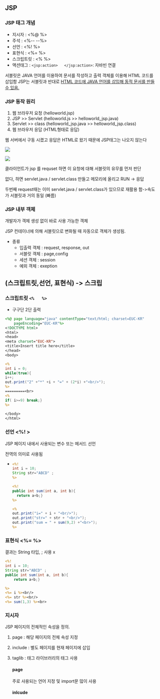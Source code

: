 ## JSP

### JSP 태그 개념

- 지시자 : <%@   %>
- 주석 : <%--  --%>
- 선언 : <%!    %>
- 표현식 : <%=   %>
- 스크립트릿 : <%      %>
- 액션태그 : `<jsp:action>   </jsp:action>`: 자바빈 연결

서블릿은 JAVA 언어를 이용하여 문서를 작성하고 출력 객체를 이용해 HTML 코드를 삽입함
JSP는 서블릿과 반대로 <u>HTML 코드에 JAVA 언어를 삽입해 동적 문서를 만들 수 있음.</u>

### JSP 동작 원리

1.  웹 브라우저 요청 (helloworld.jsp)
2. JSP >> Servlet (helloworld.js >> helloworld_jsp.java)
3. Servlet >> class (helloworld_jsp.java >> helloworld_jsp.class)
4. 웹 브라우저 응답 (HTML형태로 응답)

웹 서버에서 구동 시켰고 응답은 HTML로 왔기 때문에 JSP태그는 나오지 않는다

![](C:\Users\HK\Pictures\jsp변환.PNG)

![](C:\Users\HK\Pictures\jsp2.PNG)

클라이언트가 jsp 를 requset 하면 이 요청에 대해 서블릿의 유무를 먼저 판단

없다, 하면 servlet.java / servlet.class 만들고 메모리에 올리고 RUN -> 응답

두번째 request때는 이미 servlet.java / servlet.class가 있으므로 재활용 함->속도가 서블릿과 거의 동일 (빠름)



### JSP 내부 객체

개발자가 객체 생성 없이 바로 사용 가능한 객체

JSP 컨테이너에 의해 서블릿으로 변화될 때 자동으로 객체가 생성됨.

- 종류
  - 입출력 객체 : request, response, out
  - 서블릿 객체 : page,config
  - 세션 객체 : session
  - 예외 객체 : exeption

## (스크립트릿,선언, 표현식) -> 스크립

### 스크립트릿 `<%   %>`

- 구구단 2단 출력

```jsp
<%@ page language="java" contentType="text/html; charset=EUC-KR"
    pageEncoding="EUC-KR"%>
<!DOCTYPE html>
<html>
<head>
<meta charset="EUC-KR">
<title>Insert title here</title>
</head>
<body>

<%
int i = 0;
while(true){
i++;
out.print("2" +"*" +i + "=" + (2*i) +"<br/>");
%>
=========<br>
<%
if( i>=9) break;}
%>
	
</body>
</html>
```



### 선언 <%!   >

JSP 페이지 내에서 사용되는 변수 또는 메서드 선언

전역의 의미로 사용됨

- ```jsp
  <%!
  int i = 10;
  String str="ABCD" ;
  %>
  
  <%!
  public int sum(int a, int b){
  	return a+b;}
  %>
  
  <%
  out.print("i=" + i + "<br/>");
  out.print("str=" + str + "<br/>");
  out.print("sum = " + sum(9,2) +"<br>");
  %>
  ```

### 표현식 <%=   %>

결과는 String 타입, ; 사용 x

```jsp
<%!
int i = 10;
String str="ABCD" ;
public int sum(int a, int b){
	return a+b;}

%>
<%= i %><br/>
<%= str %><br/>
<%= sum(1,3) %><br>

```

### 지시자

JSP 페이지의 전체적인 속성을 정의.

1. page : 해당 페이지의 전체 속성 지정

2. include : 별도 페이지를 현재 페이지에 삽입

3. taglib : 태그 라이브러리의 태그 사용

   #### page

   주로 사용되는 언어 지정 및 import문 많이 사용

   #### inlcude

   